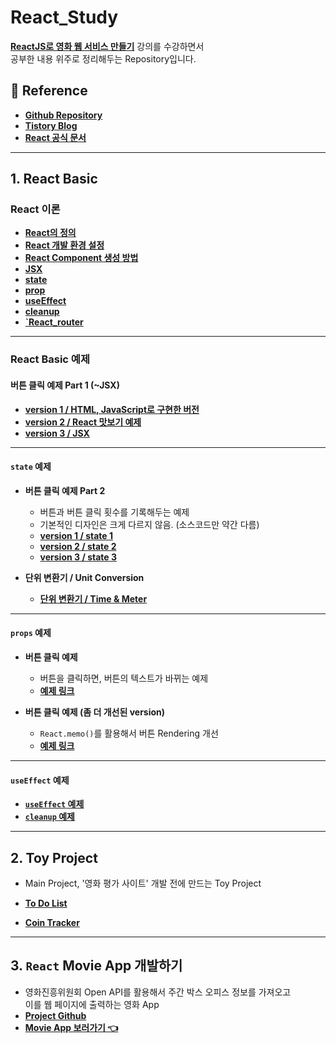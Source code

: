# React_Study

**[ReactJS로 영화 웹 서비스 만들기](https://nomadcoders.co/react-for-beginners/lobby)** 강의를 수강하면서 <br/>공부한 내용 위주로 정리해두는 Repository입니다.

## 📔 Reference
- **[Github Repository](https://github.com/Rayched/React_Study)**
- **[Tistory Blog](https://rclogstorage.tistory.com/)**
- **[React 공식 문서](https://ko.legacy.reactjs.org/docs/getting-started.html)** 

---
## 1. React Basic

### React 이론

- **[React의 정의](/React_Theory/React_정의.md)**
- **[React 개발 환경 설정](/React_Theory/React_개발_환경_설정.md)**
- **[React Component 생성 방법](/React_Theory/React_Component_생성_방법.md)**
- **[JSX](/React_Theory/React_JSX.md)**
- **[state](/React_Theory/React_State.md)**
- **[prop](/React_Theory/React_props.md)**
- **[useEffect](/React_Theory/React_useEffect.md)**
- **[cleanup](/React_Theory/React_Cleanup.md)**
- **[`React_router](/React_Theory/React_Router.md)**

---

### React Basic 예제

#### 버튼 클릭 예제 Part 1 (~JSX)
- **[version 1 / HTML, JavaScript로 구현한 버전](/Exam/JSX/NonUseReact/exam1.html)**
- **[version 2 / React 맛보기 예제](/Exam/JSX/ReactBasic/exam3.html)**
- **[version 3 / JSX](/Exam/JSX/JSX_Exam/exam5.html)**

---

#### `state` 예제
- **버튼 클릭 예제 Part 2**
    - 버튼과 버튼 클릭 횟수를 기록해두는 예제
    - 기본적인 디자인은 크게 다르지 않음. (소스코드만 약간 다름)
    - **[version 1 / state 1](/Exam/state/ButtonClick/exam1.html)**
    - **[version 2 / state 2](/Exam/state/ButtonClick/exam2.html)**
    - **[version 3 / state 3](/Exam/state/ButtonClick/exam3.html)**

- **단위 변환기 / Unit Conversion**
    - **[단위 변환기 / Time & Meter](/Exam/state/UnitConversion.html)**

---

#### `props` 예제
- **버튼 클릭 예제** 
    - 버튼을 클릭하면, 버튼의 텍스트가 바뀌는 예제
    - **[예제 링크](/Exam/prop/propExam.html)**

- **버튼 클릭 예제 (좀 더 개선된 version)**
    - `React.memo()`를 활용해서 버튼 Rendering 개선
    - **[예제 링크](/Exam/prop/memoExam.html)**

---

#### `useEffect` 예제
- **[`useEffect` 예제](/Exam/useEffect/useEffectExam.html)**
- **[`cleanup` 예제](/Exam/useEffect/CleanupExam.html)**

---

## 2. Toy Project
- Main Project, '영화 평가 사이트' 개발 전에 만드는 Toy Project

- **[To Do List](/Exam/ToyProject/ToDoList.html)**
- **[Coin Tracker](/Exam/ToyProject/CoinTracker.html)**

---

## 3. `React` Movie App 개발하기
- 영화진흥위원회 Open API를 활용해서 주간 박스 오피스 정보를 가져오고 <br/>
    이를 웹 페이지에 출력하는 영화 App
- **[Project Github](https://github.com/Rayched/React_Movie_App)**
- **[Movie App 보러가기 👈](https://rayched.github.io/React_Movie_App/)**
